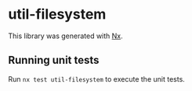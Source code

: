 # util-filesystem

This library was generated with [Nx](https://nx.dev).

## Running unit tests

Run `nx test util-filesystem` to execute the unit tests.
